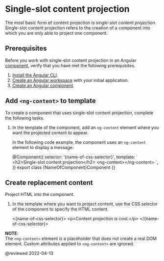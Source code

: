 # Single-slot content projection

The most basic form of content projection is *single-slot content projection*.
Single-slot content projection refers to the creation of a component into which you are only able to project one component.

## Prerequisites

Before you work with single-slot content projection in an Angular [component][AioGuideGlossaryComponent], verify that you have met the following prerequisites.

1.  [Install the Angular CLI][AioGuideSetupLocalInstallTheAngularCli].
1.  [Create an Angular workspace][AioGuideSetupLocalCreateAWorkspaceAndInitialApplication] with your initial application.
1.  [Create an Angular component][AioGuideComponentCreate].

## Add `<ng-content>` to template

To create a component that uses single-slot content projection, complete the following tasks.

1.  In the template of the component, add an `ng-content` element where you want the projected content to appear.

    In the following code example, the component uses an `ng-content` element to display a message.

    <code-example format="typescript" header="Add ng-content to template" language="typescript">

    &commat;Component({
      selector: '{name-of-css-selector}',
      template: &grave;
        &lt;h2&gt;Single-slot content projection&lt;/h2&gt;
        &lt;ng-content&gt;&lt;/ng-content&gt;
      &grave;,
    })
    export class &lcub;NameOfComponent&rcub;Component {}

    </code-example>

## Create replacement content

Project HTML into the component.

1.  In the template where you want to project content, use the CSS selector of the component to specify the HTML content.

    <code-example format="html" header="Create content for ng-content" language="html">

    &lt;{name-of-css-selector}&gt;
      &lt;p&gt;Content projection is cool.&lt;/p&gt;
    &lt;/{name-of-css-selector}&gt;

    </code-example>

<div class="alert is-helpful">

**NOTE**: <br/>
The `<ng-content>` element is a placeholder that does not create a real DOM element.
Custom attributes applied to `<ng-content>` are ignored.

</div>

<!-- links -->

[AioGuideComponentCreate]: guide/component/component-create

<!-- "Create an Angular component | Angular" -->

[AioGuideGlossaryComponent]: guide/glossary#component

<!-- "component - Glossary | Angular" -->

[AioGuideSetupLocalCreateAWorkspaceAndInitialApplication]: guide/setup-local#create-a-workspace-and-initial-application

<!-- "Create a workspace and initial application - Setting up the local environment and workspace | Angular" -->

[AioGuideSetupLocalInstallTheAngularCli]: guide/setup-local#install-the-angular-cli

<!-- "Install the Angular CLI - Setting up the local environment and workspace | Angular" -->

<!-- external links -->

<!-- end links -->

@reviewed 2022-04-13
